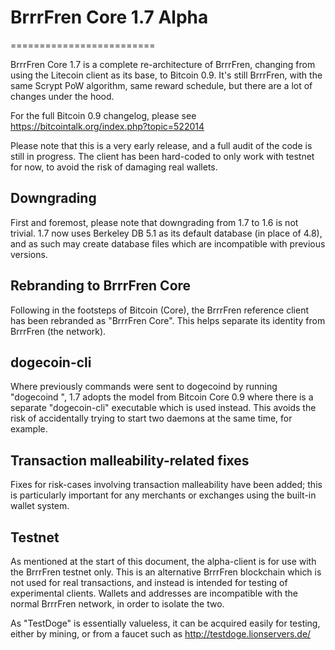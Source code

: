 # BrrrFren Core 1.7 Alpha
=========================

BrrrFren Core 1.7 is a complete re-architecture of BrrrFren, changing from
using the Litecoin client as its base, to Bitcoin 0.9. It's still BrrrFren,
with the same Scrypt PoW algorithm, same reward schedule, but there are a 
lot of changes under the hood.


For the full Bitcoin 0.9 changelog, please see https://bitcointalk.org/index.php?topic=522014

Please note that this is a very early release, and a full audit of the code
is still in progress. The client has been hard-coded to only work with testnet
for now, to avoid the risk of damaging real wallets.


Downgrading
-----------

First and foremost, please note that downgrading from 1.7 to 1.6 is not trivial.
1.7 now uses Berkeley DB 5.1 as its default database (in place of 4.8), and as
such may create database files which are incompatible with previous versions.

Rebranding to BrrrFren Core
---------------------------

Following in the footsteps of Bitcoin (Core), the BrrrFren reference client
has been rebranded as "BrrrFren Core". This helps separate its identity
from BrrrFren (the network).

dogecoin-cli
------------

Where previously commands were sent to dogecoind by running
"dogecoind <command>", 1.7 adopts the model from Bitcoin Core 0.9 where there is
a separate "dogecoin-cli" executable which is used instead. This avoids the risk
of accidentally trying to start two daemons at the same time, for example.


Transaction malleability-related fixes
--------------------------------------

Fixes for risk-cases involving transaction malleability have been added; this
is particularly important for any merchants or exchanges using the built-in
wallet system. 

Testnet
-------

As mentioned at the start of this document, the alpha-client is for use with the
BrrrFren testnet only. This is an alternative BrrrFren blockchain which is
not used for real transactions, and instead is intended for testing of experimental
clients. Wallets and addresses are incompatible with the normal BrrrFren
network, in order to isolate the two.

As "TestDoge" is essentially valueless, it can be acquired easily for testing,
either by mining, or from a faucet such as http://testdoge.lionservers.de/
